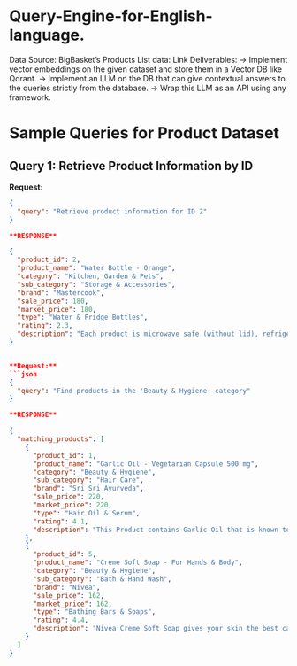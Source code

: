 # Query-Engine-for-English-language.
Data Source: BigBasket’s Products List data: 
Link Deliverables:
-> Implement vector embeddings on the given dataset and store them in a Vector DB like Qdrant. 
-> Implement an LLM on the DB that can give contextual answers to the queries strictly from the database. 
-> Wrap this LLM as an API using any framework.



# Sample Queries for Product Dataset

## Query 1: Retrieve Product Information by ID

**Request:**
```json
{
  "query": "Retrieve product information for ID 2"
}

**RESPONSE**

{
  "product_id": 2,
  "product_name": "Water Bottle - Orange",
  "category": "Kitchen, Garden & Pets",
  "sub_category": "Storage & Accessories",
  "brand": "Mastercook",
  "sale_price": 180,
  "market_price": 180,
  "type": "Water & Fridge Bottles",
  "rating": 2.3,
  "description": "Each product is microwave safe (without lid), refrigerator safe, dishwasher safe..."
}


**Request:**
```json
{
  "query": "Find products in the 'Beauty & Hygiene' category"
}

**RESPONSE**

{
  "matching_products": [
    {
      "product_id": 1,
      "product_name": "Garlic Oil - Vegetarian Capsule 500 mg",
      "category": "Beauty & Hygiene",
      "sub_category": "Hair Care",
      "brand": "Sri Sri Ayurveda",
      "sale_price": 220,
      "market_price": 220,
      "type": "Hair Oil & Serum",
      "rating": 4.1,
      "description": "This Product contains Garlic Oil that is known to help proper digestion..."
    },
    {
      "product_id": 5,
      "product_name": "Creme Soft Soap - For Hands & Body",
      "category": "Beauty & Hygiene",
      "sub_category": "Bath & Hand Wash",
      "brand": "Nivea",
      "sale_price": 162,
      "market_price": 162,
      "type": "Bathing Bars & Soaps",
      "rating": 4.4,
      "description": "Nivea Creme Soft Soap gives your skin the best care that it must get..."
    }
  ]
}
